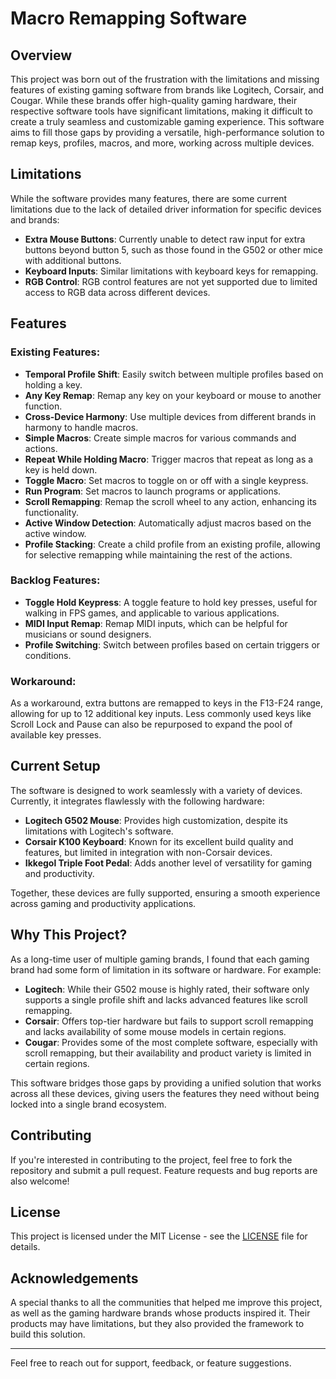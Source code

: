 # Macro Remapping Software

## Overview

This project was born out of the frustration with the limitations and missing features of existing gaming software from brands like Logitech, Corsair, and Cougar. While these brands offer high-quality gaming hardware, their respective software tools have significant limitations, making it difficult to create a truly seamless and customizable gaming experience. This software aims to fill those gaps by providing a versatile, high-performance solution to remap keys, profiles, macros, and more, working across multiple devices.

## Limitations

While the software provides many features, there are some current limitations due to the lack of detailed driver information for specific devices and brands:

- **Extra Mouse Buttons**: Currently unable to detect raw input for extra buttons beyond button 5, such as those found in the G502 or other mice with additional buttons.
- **Keyboard Inputs**: Similar limitations with keyboard keys for remapping.
- **RGB Control**: RGB control features are not yet supported due to limited access to RGB data across different devices.

## Features

### Existing Features:

- **Temporal Profile Shift**: Easily switch between multiple profiles based on holding a key.
- **Any Key Remap**: Remap any key on your keyboard or mouse to another function.
- **Cross-Device Harmony**: Use multiple devices from different brands in harmony to handle macros.
- **Simple Macros**: Create simple macros for various commands and actions.
- **Repeat While Holding Macro**: Trigger macros that repeat as long as a key is held down.
- **Toggle Macro**: Set macros to toggle on or off with a single keypress.
- **Run Program**: Set macros to launch programs or applications.
- **Scroll Remapping**: Remap the scroll wheel to any action, enhancing its functionality.
- **Active Window Detection**: Automatically adjust macros based on the active window.
- **Profile Stacking**: Create a child profile from an existing profile, allowing for selective remapping while maintaining the rest of the actions.

### Backlog Features:

- **Toggle Hold Keypress**: A toggle feature to hold key presses, useful for walking in FPS games, and applicable to various applications.
- **MIDI Input Remap**: Remap MIDI inputs, which can be helpful for musicians or sound designers.
- **Profile Switching**: Switch between profiles based on certain triggers or conditions.

### Workaround:

As a workaround, extra buttons are remapped to keys in the F13-F24 range, allowing for up to 12 additional key inputs. Less commonly used keys like Scroll Lock and Pause can also be repurposed to expand the pool of available key presses.

## Current Setup

The software is designed to work seamlessly with a variety of devices. Currently, it integrates flawlessly with the following hardware:

- **Logitech G502 Mouse**: Provides high customization, despite its limitations with Logitech's software.
- **Corsair K100 Keyboard**: Known for its excellent build quality and features, but limited in integration with non-Corsair devices.
- **Ikkegol Triple Foot Pedal**: Adds another level of versatility for gaming and productivity.

Together, these devices are fully supported, ensuring a smooth experience across gaming and productivity applications.

## Why This Project?

As a long-time user of multiple gaming brands, I found that each gaming brand had some form of limitation in its software or hardware. For example:

- **Logitech**: While their G502 mouse is highly rated, their software only supports a single profile shift and lacks advanced features like scroll remapping.
- **Corsair**: Offers top-tier hardware but fails to support scroll remapping and lacks availability of some mouse models in certain regions.
- **Cougar**: Provides some of the most complete software, especially with scroll remapping, but their availability and product variety is limited in certain regions.

This software bridges those gaps by providing a unified solution that works across all these devices, giving users the features they need without being locked into a single brand ecosystem.

## Contributing

If you're interested in contributing to the project, feel free to fork the repository and submit a pull request. Feature requests and bug reports are also welcome!

## License

This project is licensed under the MIT License - see the [LICENSE](LICENSE) file for details.

## Acknowledgements

A special thanks to all the communities that helped me improve this project, as well as the gaming hardware brands whose products inspired it. Their products may have limitations, but they also provided the framework to build this solution.

---

Feel free to reach out for support, feedback, or feature suggestions.
